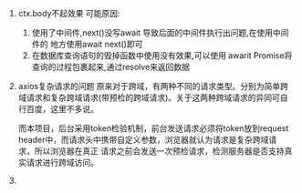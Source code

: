 1. ctx.body不起效果
可能原因:
    1. 使用了中间件,next()没写await 导致后面的中间件执行出问题,在使用中间件的
    地方使用await next()即可
    2. 在数据库查询语句的毁掉函数中使用没有效果,可以使用 awarit Promise将查询的过程包裹起来,通过resolve来返回数据

2. axios复杂请求的问题
    原来对于跨域，有两种不同的请求类型。分别为简单跨域请求和复杂跨域请求(带预检的跨域请求)。关于这两种跨域请求的异同可自行百度，这里不多说。

    而本项目，后台采用token检验机制，前台发送请求必须将token放到request header中，而请求头中携带自定义参数，浏览器就认为请求是复杂跨域请求，所以浏览器在真正 请求之前会发送一次预检请求，检测服务器是否支持真实请求进行跨域访问。

3. 

